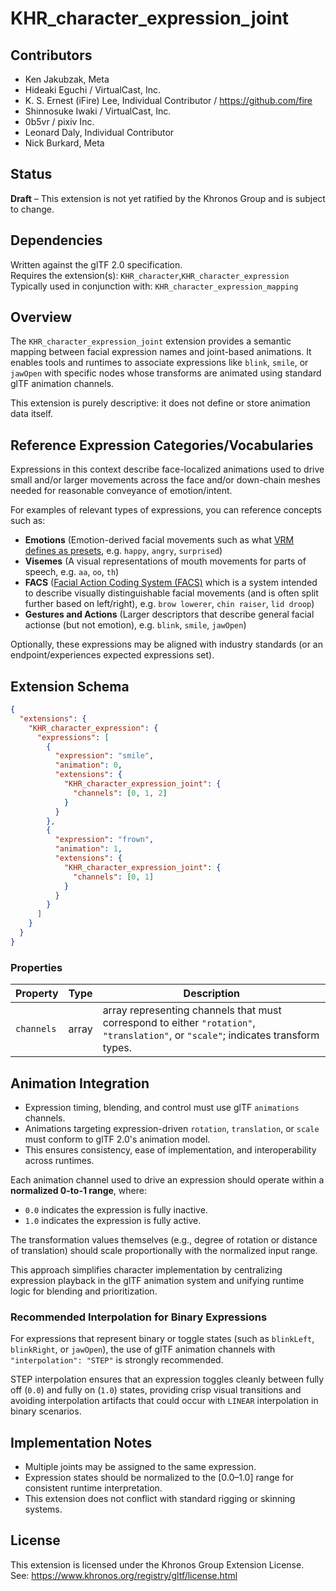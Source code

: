 # KHR_character_expression_joint

## Contributors

- Ken Jakubzak, Meta
- Hideaki Eguchi / VirtualCast, Inc.
- K. S. Ernest (iFire) Lee, Individual Contributor / https://github.com/fire
- Shinnosuke Iwaki / VirtualCast, Inc.
- 0b5vr / pixiv Inc.
- Leonard Daly, Individual Contributor
- Nick Burkard, Meta

## Status

**Draft** – This extension is not yet ratified by the Khronos Group and is subject to change.

## Dependencies

Written against the glTF 2.0 specification.  
Requires the extension(s): `KHR_character`,`KHR_character_expression`
Typically used in conjunction with: `KHR_character_expression_mapping`

## Overview

The `KHR_character_expression_joint` extension provides a semantic mapping between facial expression names and joint-based animations. It enables tools and runtimes to associate expressions like `blink`, `smile`, or `jawOpen` with specific nodes whose transforms are animated using standard glTF animation channels.

This extension is purely descriptive: it does not define or store animation data itself.

## Reference Expression Categories/Vocabularies

Expressions in this context describe face-localized animations used to drive small and/or larger movements across the face and/or down-chain meshes needed for reasonable conveyance of emotion/intent.

For examples of relevant types of expressions, you can reference concepts such as:

- **Emotions** (Emotion-derived facial movements such as what [VRM defines as presets](https://github.com/vrm-c/vrm-specification/blob/master/specification/VRMC_vrm-1.0/expressions.md), e.g. `happy`, `angry`, `surprised`)
- **Visemes** (A visual representations of mouth movements for parts of speech, e.g. `aa`, `oo`, `th`)
- **FACS** ([Facial Action Coding System (FACS)](https://en.wikipedia.org/wiki/Facial_Action_Coding_System) which is a system intended to describe visually distinguishable facial movements (and is often split further based on left/right), e.g. `brow lowerer`, `chin raiser`, `lid droop`)
- **Gestures and Actions** (Larger descriptors that describe general facial actionse (but not emotion), e.g. `blink`, `smile`, `jawOpen`)

Optionally, these expressions may be aligned with industry standards (or an endpoint/experiences expected expressions set).

## Extension Schema

```json
{
  "extensions": {
    "KHR_character_expression": {
      "expressions": [
        {
          "expression": "smile",
          "animation": 0,
          "extensions": {
            "KHR_character_expression_joint": {
              "channels": [0, 1, 2]
            }
          }
        },
        {
          "expression": "frown",
          "animation": 1,
          "extensions": {
            "KHR_character_expression_joint": {
              "channels": [0, 1]
            }
          }
        }
      ]
    }
  }
}
```

### Properties

| Property   | Type  | Description                                                                                                                        |
| ---------- | ----- | ---------------------------------------------------------------------------------------------------------------------------------- |
| `channels` | array | array representing channels that must correspond to either `"rotation"`, `"translation"`, or `"scale"`; indicates transform types. |

## Animation Integration

- Expression timing, blending, and control must use glTF `animations` channels.
- Animations targeting expression-driven `rotation`, `translation`, or `scale` must conform to glTF 2.0's animation model.
- This ensures consistency, ease of implementation, and interoperability across runtimes.

Each animation channel used to drive an expression should operate within a **normalized 0-to-1 range**, where:

- `0.0` indicates the expression is fully inactive.
- `1.0` indicates the expression is fully active.

The transformation values themselves (e.g., degree of rotation or distance of translation) should scale proportionally with the normalized input range.

This approach simplifies character implementation by centralizing expression playback in the glTF animation system and unifying runtime logic for blending and prioritization.

### Recommended Interpolation for Binary Expressions

For expressions that represent binary or toggle states (such as `blinkLeft`, `blinkRight`, or `jawOpen`), the use of glTF animation channels with `"interpolation": "STEP"` is strongly recommended.

STEP interpolation ensures that an expression toggles cleanly between fully off (`0.0`) and fully on (`1.0`) states, providing crisp visual transitions and avoiding interpolation artifacts that could occur with `LINEAR` interpolation in binary scenarios.

## Implementation Notes

- Multiple joints may be assigned to the same expression.
- Expression states should be normalized to the [0.0–1.0] range for consistent runtime interpretation.
- This extension does not conflict with standard rigging or skinning systems.

## License

This extension is licensed under the Khronos Group Extension License.  
See: https://www.khronos.org/registry/gltf/license.html

